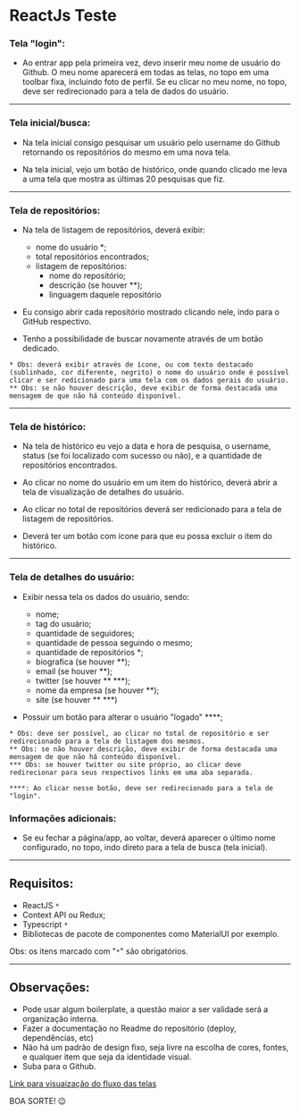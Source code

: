 # ReactJs Teste

### Tela "login":

- Ao entrar app pela primeira vez, devo inserir meu nome de usuário do Github. O meu nome aparecerá em todas as telas, no topo em uma toolbar fixa, incluindo foto de perfil. Se eu clicar no meu nome, no topo, deve ser redirecionado para a tela de dados do usuário.
---

### Tela inicial/busca:

- Na tela inicial consigo pesquisar um usuário pelo username do Github retornando os repositórios do mesmo em uma nova tela.

- Na tela inicial, vejo um botão de histórico, onde quando clicado me leva a uma tela que mostra as últimas 20 pesquisas que fiz.
----

### Tela de repositórios:

- Na tela de listagem de repositórios, deverá exibir:
  - nome do usuário *;
  - total repositórios encontrados;
  - listagem de repositórios:
    - nome do repositório;
    - descrição (se houver **);
    - linguagem daquele repositório

- Eu consigo abrir cada repositório mostrado clicando nele, indo para o GitHub respectivo.
- Tenho a possibilidade de buscar novamente através de um botão dedicado.

```
* Obs: deverá exibir através de ícone, ou com texto destacado (sublinhado, cor diferente, negrito) o nome do usuário onde é possível clicar e ser redicionado para uma tela com os dados gerais do usuário.
** Obs: se não houver descrição, deve exibir de forma destacada uma mensagem de que não há conteúdo disponível.
```
---

### Tela de histórico:

- Na tela de histórico eu vejo a data e hora de pesquisa, o username, status (se foi localizado com sucesso ou não), e a quantidade de repositórios encontrados.

- Ao clicar no nome do usuário em um item do histórico, deverá abrir a tela de visualização de detalhes do usuário.

- Ao clicar no total de repositórios deverá ser redicionado para a tela de listagem de repositórios.

- Deverá ter um botão com ícone para que eu possa excluir o item do histórico.
----

### Tela de detalhes do usuário:

- Exibir nessa tela os dados do usuário, sendo:
  - nome;
  - tag do usuário;
  - quantidade de seguidores;
  - quantidade de pessoa seguindo o mesmo;
  - quantidade de repositórios *;
  - biografica (se houver **);
  - email (se houver **);
  - twitter (se houver ** ***);
  - nome da empresa (se houver **);
  - site (se houver ** ***)

- Possuir um botão para alterar o usuário "logado" ****;

```
* Obs: deve ser possível, ao clicar no total de repositório e ser redirecionado para a tela de listagem dos mesmos.
** Obs: se não houver descrição, deve exibir de forma destacada uma mensagem de que não há conteúdo disponível.
*** Obs: se houver twitter ou site próprio, ao clicar deve redirecionar para seus respectivos links em uma aba separada.

****: Ao clicar nesse botão, deve ser redirecionado para a tela de "login".
```


### Informações adicionais:

- Se eu fechar a página/app, ao voltar, deverá aparecer o último nome configurado, no topo, indo direto para a tela de busca (tela inicial).
---


## Requisitos:
- ReactJS `*`
- Context API ou Redux;
- Typescript `*`
- Bibliotecas de pacote de componentes como MaterialUI por exemplo.

Obs: os itens marcado com "`*`" são obrigatórios.<br />

---

## Observações:
- Pode usar algum boilerplate, a questão maior a ser validade será a organização interna.
- Fazer a documentação no Readme do repositório (deploy, dependências, etc) 
- Não há um padrão de design fixo, seja livre na escolha de cores, fontes, e qualquer item que seja da identidade visual.
- Suba para o Github.

[Link para visuaização do fluxo das telas](https://whimsical.com/Gsz118BwUD1ZqhnBDbwsWH)

BOA SORTE! 😉️
